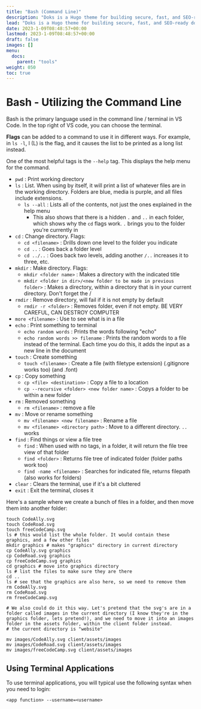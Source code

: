 ```yaml
---
title: "Bash (Command Line)"
description: "Doks is a Hugo theme for building secure, fast, and SEO-ready documentation websites, which you can easily update and customize."
lead: "Doks is a Hugo theme for building secure, fast, and SEO-ready documentation websites, which you can easily update and customize."
date: 2023-1-09T08:48:57+00:00
lastmod: 2023-1-09T08:48:57+00:00
draft: false
images: []
menu:
  docs:
    parent: "tools"
weight: 050
toc: true
---
```


# Bash - Utilizing the Command Line 

Bash is the primary language used in the command line / terminal in VS Code. In the top right of VS code, you can choose the terminal. 

**Flags** can be added to a command to use it in different ways. For example, in `ls -l`, l (L) is the flag, and it causes the list to be printed as a long list instead.

One of the most helpful tags is the `--help` tag. This displays the help menu for the command.

* `pwd` : Print working directory 
* `ls` : List. When using by itself, it will print a list of whatever files are in the working directory. Folders are blue, media is purple, and all files include extensions.
    * `ls --all` : Lists all of the contents, not just the ones explained in the help menu
        * This also shows that there is a hidden `.` and `..` in each folder, which shows why the `cd` flags work. `.` brings you to the folder you're currently in
* `cd` : Change directory. Flags:
    * `cd <filename>` : Drills down one level to the folder you indicate 
    * `cd ..` : Goes back a folder level
    * `cd ../..` : Goes back two levels, adding another `/..` increases it to three, etc.
* `mkdir` : Make directory. Flags:
    * `mkdir <folder name>` : Makes a directory with the indicated title
    * `mkdir <folder in dir>/<new folder to be made in previous folder>` : Makes a directory, within a directory that is in your current directory. Don't forget the /
* `rmdir` : Remove directory, will fail if it is not empty by default
    * `rmdir -r <folder>` : Removes folder, even if not empty. BE VERY CAREFUL, CAN DESTROY COMPUTER
* `more <filename>` : Use to see what is in a file
* `echo` : Print something to terminal
    * `echo random words` : Prints the words following "echo"
    * `echo random words >> filename` : Prints the random words to a file instead of the terminal. Each time you do this, it adds the input as a new line in the document
* `touch` : Create something 
    * `touch <filename>` : Create a file (with filetype extension) (.gitignore works too) (and .font)
* `cp` : Copy something
    * `cp <file> <destination>` : Copy a file to a location
    * `cp --recursive <folder> <new folder name>` : Copys a folder to be within a new folder
* `rm` : Removed something 
    * `rm <filename>` : remove a file
* `mv` : Move or rename something 
    * `mv <filename> <new filename>` : Rename a file
    * `mv <filename> <directory path>` : Move to a different directory. `..` works
* `find` : Find things or view a file tree 
    * `find` : When used with no tags, in a folder, it will return the file tree view of that folder 
    * `find <folder>` : Returns file tree of indicated folder (folder paths work too)
    * `find -name <filename>` : Searches for indicated file, returns filepath (also works for folders)
* `clear` : Clears the terminal, use if it's a bit cluttered
* `exit` : Exit the terminal, closes it 

Here's a sample where we create a bunch of files in a folder, and then move them into another folder:

```{bash, eval=FALSE}
touch CodeAlly.svg
touch CodeRoad.svg
touch freeCodeCamp.svg
ls # this would list the whole folder. It would contain these graphics, and a few other files
mkdir graphics # makes "graphics" directory in current directory 
cp CodeAlly.svg graphics
cp CodeRoad.svg graphics
cp freeCodeCamp.svg graphics
cd graphics # move into graphics directory 
ls # list the files to make sure they are there 
cd ..
ls # see that the graphics are also here, so we need to remove them 
rm CodeAlly.svg 
rm CodeRoad.svg 
rm freeCodeCamp.svg

# We also could do it this way. Let's pretend that the svg's are in a folder called images in the current directory (I know they're in the graphics folder, lets pretend!), and we need to move it into an images folder in the assets folder, within the client folder instead.
# the current directory is "website"

mv images/CodeAlly.svg client/assets/images 
mv images/CodeRoad.svg client/assets/images 
mv images/freeCodeCamp.svg client/assets/images 
```

## Using Terminal Applications 

To use terminal applications, you will typical use the following syntax when you need to login:

`<app function> --username=<username>`